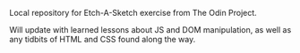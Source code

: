 Local repository for Etch-A-Sketch exercise from The Odin Project.

Will update with learned lessons about JS and DOM manipulation, as well as any tidbits of HTML and CSS found along the way.